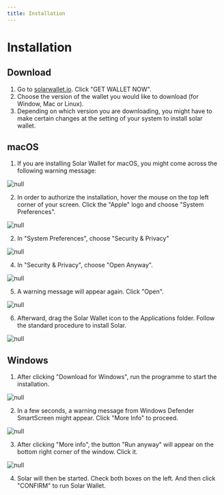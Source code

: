 ```yaml
---
title: Installation
---
```

# Installation

## Download

1. Go to [solarwallet.io](https://solarwallet.io/). Click "GET WALLET NOW".
2. Choose the version of the wallet you would like to download (for Window, Mac or Linux).
3. Depending on which version you are downloading, you might have to make certain changes at the setting of your system to install solar wallet.

## macOS

1. If you are installing Solar Wallet for macOS, you might come across the following warning message:

![null](/images/screen-shot-2019-02-26-at-14.00.00.png)

2. In order to authorize the installation, hover the mouse on the top left corner of your screen. Click the "Apple" logo and choose "System Preferences".

![null](/images/orange-dot.png)

2. In "System Preferences", choose "Security & Privacy"

![null](/images/222.png)

4. In "Security & Privacy", choose "Open Anyway".

![null](/images/aaa.png)

5. A warning message will appear again. Click "Open".

![null](/images/ccc.png)

6. Afterward, drag the Solar Wallet icon to the Applications folder. Follow the standard procedure to install Solar.

![null](/images/screen-shot-2019-02-26-at-14.08.11.png)

## Windows

1. After clicking "Download for Windows", run the programme to start the installation.

![null](/images/run.png)

2. In a few seconds, a warning message from Windows Defender SmartScreen might appear. Click "More Info" to proceed.

![null]()

3. After clicking "More info", the button "Run anyway" will appear on the bottom right corner of the window. Click it.

![null](/images/uno.png)

4. Solar will then be started. Check both boxes on the left. And then click "CONFIRM" to run Solar Wallet.
